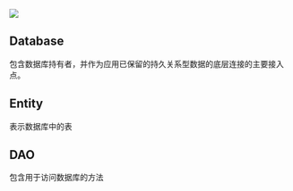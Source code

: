 ![](../../images/android/jetpack/room_architecture.png) 

## Database

包含数据库持有者，并作为应用已保留的持久关系型数据的底层连接的主要接入点。

## Entity

表示数据库中的表

## DAO

包含用于访问数据库的方法